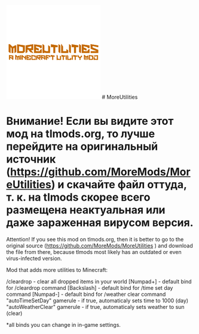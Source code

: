 <img style="width: 50%;" alt="Mod logo" src="https://github.com/MoreMods/MoreUtilities/blob/8d9f88f542e5fc14d85831f046220329159e18a2/img/MoreUtilities-logo.png">
# MoreUtilities

Внимание! Если вы видите этот мод на tlmods.org, то лучше перейдите на оригинальный источник (https://github.com/MoreMods/MoreUtilities) и скачайте файл оттуда, т. к. на tlmods скорее всего размещена неактуальная или даже зараженная вирусом версия.
======================================
Attention! If you see this mod on tlmods.org, then it is better to go to the original source (https://github.com/MoreMods/MoreUtilities ) and download the file from there, because tlmods most likely has an outdated or even virus-infected version.

Mod that adds more utilities to Minecraft:

/cleardrop - clear all dropped items in your world
[Numpad+] - default bind for /cleardrop command
[Backslash] - default bind for /time set day command
[Numpad-] - default bind for /weather clear command
"autoTimeSetDay" gamerule - if true, automaticaly sets time to 1000 (day)
"autoWeatherClear" gamerule - if true, automaticaly sets weather to sun (clear)
 

*all binds you can change in in-game settings.
